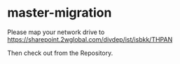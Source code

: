 # master-migration

Please map your network drive to 
https://sharepoint.2wglobal.com/divdep/ist/isbkk/THPAN

Then check out from the Repository.